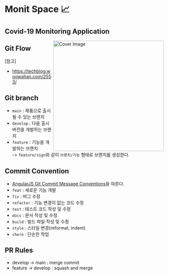 # Monit Space 📈
## Covid-19 Monitoring Application

<img src="https://user-images.githubusercontent.com/46489446/149169674-9838e704-1cfc-46b7-ac4a-495dd5597187.png" width="350" title="Cover Image" align="right">

## Git Flow
[참고]
- https://techblog.woowahan.com/2553/

## Git branch
- <code>main</code> : 제품으로 출시될 수 있는 브랜치
- <code>develop</code> : 다음 출시 버전을 개발하는 브랜치
- <code>feature</code> : 기능을 개발하는 브랜치\
-> <code>feature/sign</code>와 같이 <code>브랜치/기능</code> 형태로 브랜치를 생성한다.

## Commit Convention
- <a href="https://gist.github.com/stephenparish/9941e89d80e2bc58a153">AngularJS Git Commit Message Conventions</a>을 따른다.
- <code>feat</code> : 새로운 기능 개발
- <code>fix</code> : 버그 수정
- <code>refactor</code> : 기능 변경이 없는 코드 수정
- <code>test</code> : 테스트 코드 작성 및 수정
- <code>docs</code> : 문서 작성 및 수정
- <code>build</code> : 빌드 파일 작성 및 수정
- <code>style</code> : 스타일 변경(reformat, indent)
- <code>chore</code> : 단순한 작업


## PR Rules
- develop -> main : merge commit
- feature -> develop : squash and merge
